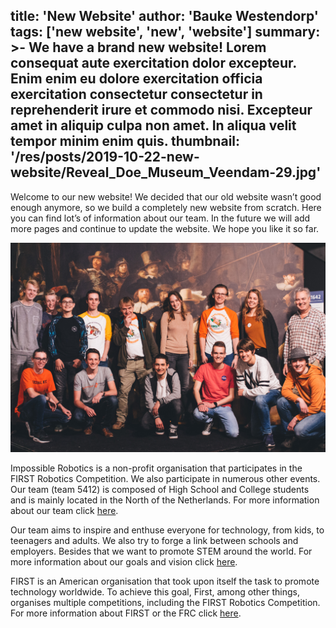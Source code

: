 title: 'New Website'
author: 'Bauke Westendorp'
tags: ['new website', 'new', 'website']
summary: >-
  We have a brand new website! Lorem consequat aute exercitation dolor excepteur. Enim enim eu dolore exercitation officia exercitation consectetur consectetur in reprehenderit irure et commodo nisi. Excepteur amet in aliquip culpa non amet. In aliqua velit tempor minim enim quis.
thumbnail: '/res/posts/2019-10-22-new-website/Reveal_Doe_Museum_Veendam-29.jpg'
---

Welcome to our new website! We decided that our old website wasn’t good enough anymore, so we build a completely new website from scratch. Here you can find lot’s of information about our team. In the future we will add more pages and continue to update the website. We hope you like it so far.

![team-image]

Impossible Robotics is a non-profit organisation that participates in the FIRST Robotics Competition. We also participate in numerous other events. Our team (team 5412) is composed of High School and College students and is mainly located in the North of the Netherlands. For more information about our team click [here][team-info].

Our team aims to inspire and enthuse everyone for technology, from kids, to teenagers and adults. We also try to forge a link between schools and employers.  Besides that we want to promote STEM around the world. For more information about our goals and vision click [here][goals].

FIRST is an American organisation that took upon itself the task to promote technology worldwide. To achieve this goal, First, among other things, organises multiple competitions, including the FIRST Robotics Competition. For more information about FIRST or the FRC click [here][first-info].

[team-image]: /res/posts/2019-10-22-new-website/Reveal_Doe_Museum_Veendam-29.jpg

[team-info]: http://www.impossible-robotics.com/about-us/
[goals]: http://www.impossible-robotics.com/dev/our-vision/
[first-info]: http://www.impossible-robotics.com/dev/what-are-first-frc/
<!--stackedit_data:
eyJoaXN0b3J5IjpbLTE0NDk3MjM4MzgsLTgxMzk4Njc5MV19
-->